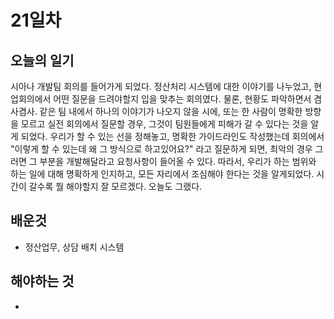 # 21일차
## 오늘의 일기
시아나 개발팀 회의를 들어가게 되었다. 정산처리 시스템에 대한 이야기를 나누었고, 현업회의에서 어떤 질문을 드려야할지 입을 맞추는 회의였다. 물론, 현황도 파악하면서 겸사겸사.
같은 팀 내에서 하나의 이야기가 나오지 않을 시에, 또는 한 사람이 명확한 방향을 모르고 실전 회의에서 질문할 경우, 그것이 팀원들에게 피해가 갈 수 있다는 것을 알게 되었다.
우리가 할 수 있는 선을 정해놓고, 명확한 가이드라인도 작성했는데 회의에서 "이렇게 할 수 있는데 왜 그 방식으로 하고있어요?" 라고 질문하게 되면, 최악의 경우 그러면 그 부분을 개발해달라고
요청사항이 들어올 수 있다. 따라서, 우리가 하는 범위와 하는 일에 대해 명확하게 인지하고, 모든 자리에서 조심해야 한다는 것을 알게되었다.
시간이 갈수록 뭘 해야할지 잘 모르겠다. 오늘도 그랬다.

## 배운것
- 정산업무, 상담 배치 시스템

## 해야하는 것
- 
